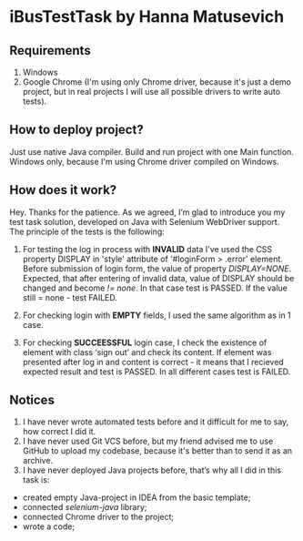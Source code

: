 # iBusTestTask by Hanna Matusevich

## Requirements

1. Windows
2. Google Chrome (I'm using only Chrome driver, because it's just a demo project, but in real projects I will use all possible drivers to write auto tests).

## How to deploy project?

Just use native Java compiler. Build and run project with one Main function. Windows only, because I'm using Chrome driver compiled on Windows.

## How does it work?

Hey. Thanks for the patience. As we agreed, I’m glad to introduce you my test task solution, developed on Java with Selenium WebDriver support. The principle of the tests is the following:

1. For testing the log in process with **INVALID** data I've used the CSS property DISPLAY in 'style' attribute of '#loginForm > .error' element. Before submission of login form, the value of property *DISPLAY=NONE*. Expected, that after entering of invalid data, value of DISPLAY should be changed and become *!= none*. In that case test is PASSED. If the value still = none - test FAILED. 

2. For checking login with **EMPTY** fields, I used the same algorithm as in 1 case.

3. For checking **SUCCEESSFUL** login case, I check the existence of element with class ‘sign out’ and check its content. If element was presented after log in and content is correct - it means that I recieved expected result and test is PASSED. In all different cases test is FAILED.  

## Notices

1. I have never wrote automated tests before and it difficult for me to say, how correct I did it.
2. I have never used Git VCS before, but my friend advised me to use GitHub to upload my codebase, because it's better than to send it as an archive. 
3. I have never deployed Java projects before, that’s why all I did in this task is:

* created empty Java-project in IDEA from the basic template; 
* connected *selenium-java* library; 
* connected Chrome driver to the project;
* wrote a code;
